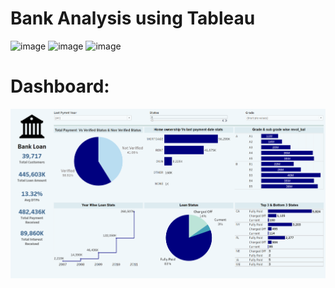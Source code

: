 # Bank Analysis using Tableau

![image](https://github.com/Siddhant1803/Bank-Analysis-Power-Bi-/assets/127285389/50198cc9-4fdc-47b4-b102-7a3f4d0dde5d)
![image](https://github.com/Siddhant1803/Bank-Analysis-Power-Bi-/assets/127285389/baf3fc2f-535c-4451-bc7c-3dc8a61b1acb)
![image](https://github.com/Siddhant1803/Bank-Analysis-Power-Bi-/assets/127285389/704134e3-4e55-4338-8f09-d96d1bc037fb)

# Dashboard: 
<img width="1200" alt="image" src="Screenshot 2024-04-25 143908.png">

